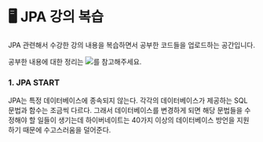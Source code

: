 # 🖥️ JPA 강의 복습
JPA 관련해서 수강한 강의 내용을 복습하면서 공부한 코드들을 업로드하는 공간입니다. <br/>

공부한 내용에 대한 정리는 <a href="[https://velog.io/@onegyeol/series/JPA](https://velog.io/@onegyeol/series/JPA)"><img src="https://img.shields.io/badge/Velog-3DDC84?style=flat-square&logo=Blogger&logoColor=white"/></a>를 참고해주세요.

### 1. JPA START
JPA는 특정 데이터베이스에 종속되지 않는다. 각각의 데이터베이스가 제공하는 SQL 문법과 함수는 조금씩 다르다. 그래서 데이터베이스를 변경하게 되면 해당 문법들을 수정해야 할 일들이 생기는데 하이버네이트는 40가지 이상의 데이터베이스 방언을 지원하기 때문에 수고스러움을 덜어준다.

